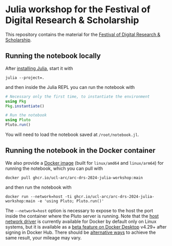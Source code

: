 # Julia workshop for the Festival of Digital Research & Scholarship

This repository contains the material for the [Festival of Digital Research & Scholarship](https://www.ucl.ac.uk/advanced-research-computing/events/2024/jun/festival-digital-research-scholarship).

## Running the notebook locally

After [installing Julia](https://julialang.org/downloads/), start it with
```
julia --project=.
```

and then inside the Julia REPL you can run the notebook with

```julia
# Necessary only the first time, to instantiate the environment
using Pkg
Pkg.instantiate()

# Run the notebook
using Pluto
Pluto.run()
```

You will need to load the notebook saved at `/root/notebook.jl`.

## Running the notebook in the Docker container

We also provide a [Docker image](https://github.com/UCL-ARC/arc-drs-2024-julia-workshop/pkgs/container/arc-drs-2024-julia-workshop) (built for `linux/amd64` and `linux/arm64`) for running the notebook, which you can pull with

```
docker pull ghcr.io/ucl-arc/arc-drs-2024-julia-workshop:main
```

and then run the notebook with

```
docker run --network=host -ti ghcr.io/ucl-arc/arc-drs-2024-julia-workshop:main -e 'using Pluto; Pluto.run()'
```

The `--network=host` option is necessary to expose to the host the port inside the container where the Pluto server is running.
Note that the [host network driver](https://docs.docker.com/network/drivers/host/) is currently available for Docker by default only on Linux systems, but it is available as a [beta feature on Docker Desktop](https://docs.docker.com/network/drivers/host/#docker-desktop) v4.29+ after signing in Docker Hub.
There should be [alternative ways](https://stackoverflow.com/a/30116292) to achieve the same result, your mileage may vary.
